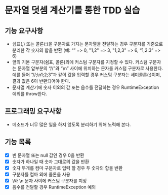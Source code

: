 # 문자열 덧셈 계산기를 통한 TDD 실습

## 기능 요구사항

- 쉼표(,) 또는 콜론(:)을 구분자로 가지는 문자열을 전달하는 경우 구분자를 기준으로 분리한 각 숫자의 합을 반환 (예: “” => 0, "1,2" => 3, "1,2,3" => 6, “1,2:3” => 6)
- 앞의 기본 구분자(쉼표, 콜론)외에 커스텀 구분자를 지정할 수 있다. 커스텀 구분자는 문자열 앞부분의 “//”와 “\n” 사이에 위치하는 문자를 커스텀 구분자로 사용한다. 예를 들어 “//;\n1;2;3”과 같이 값을 입력할 경우 커스텀 구분자는 세미콜론(;)이며, 결과 값은 6이 반환되어야 한다.
- 문자열 계산기에 숫자 이외의 값 또는 음수를 전달하는 경우 RuntimeException 예외를 throw한다.

## 프로그래밍 요구사항

- 메소드가 너무 많은 일을 하지 않도록 분리하기 위해 노력해 본다.

## 기능 목록
* [X] 빈 문자열 또는 null 값인 경우 0을 반환
* [X] 숫자가 하나일 때 숫자 그대로의 값을 반환
* [X] 숫자 두개를 컴마 구분자로 입력 할 경우 두 숫자의 합을 반환
* [X] 구분자를 컴마 외에 콜론을 사용
* [X] \\와 \n 문자 사이에 커스텀 구분자를 지정
* [X] 음수를 전달할 경우 RuntimeException 예외